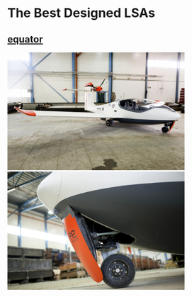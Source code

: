# The Best Designed LSAs #
## [equator](https://www.equatoraircraft.com/) ##
<img src="./052A4065m.jpg" width = "400">
<img src="./052A4205m.jpg" width = "400" >
